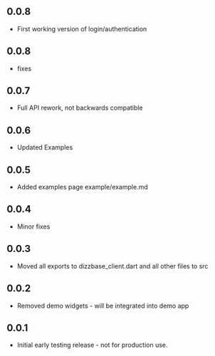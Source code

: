 ## 0.0.8

* First working version of login/authentication

## 0.0.8

* fixes

## 0.0.7

* Full API rework, not backwards compatible

## 0.0.6

* Updated Examples

## 0.0.5

* Added examples page example/example.md

## 0.0.4

* Minor fixes

## 0.0.3

* Moved all exports to dizzbase_client.dart and all other files to src

## 0.0.2

* Removed demo widgets - will be integrated into demo app

## 0.0.1

* Initial early testing release - not for production use.
